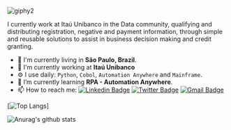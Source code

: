 
![giphy2](https://user-images.githubusercontent.com/40063504/87206039-36234c80-c2df-11ea-83bc-0a6171bfd782.gif)

I currently work at Itaú Unibanco in the Data community, qualifying and distributing registration, negative and payment information, through simple and reusable solutions to assist in business decision making and credit granting.

-  📍  I'm currently living in **São Paulo, Brazil**.
- 🏢 I'm currently working at **Itaú Unibanco**
- ⚙️ I use daily: `Python`, `Cobol`, `Automation Anywhere` and `Mainframe`.
- 🌱 I’m currently learning **RPA - Automation Anywhere**.
- 📫 How to reach me:
[![Linkedin Badge](https://img.shields.io/badge/-LinkedIn-blue?style=flat-square&logo=Linkedin&logoColor=white&link=https://www.linkedin.com/in/vin%C3%ADcius-a-45180ab2/)](https://www.linkedin.com/in/vin%C3%ADcius-a-45180ab2/)
[![Twitter Badge](https://img.shields.io/badge/-Twitter-1ca0f1?style=flat-square&labelColor=1ca0f1&logo=twitter&logoColor=white&link=https://twitter.com/vmeazevedo)](https://twitter.com/vmeazevedo)
[![Gmail Badge](https://img.shields.io/badge/-Gmail-c14438?style=flat-square&logo=Gmail&logoColor=white&link=mailto:vmeazevedo@gmail.com)](mailto:vmeazevedo@gmail.com)

[![Top Langs](https://github-readme-stats.vercel.app/api/top-langs/?username=vmeazevedo&layout=compact)]

![Anurag's github stats](https://github-readme-stats.vercel.app/api?username=vmeazevedo&show_icons=true&theme=dark)



